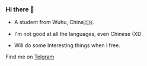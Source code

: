 ### Hi there 👋


- A student from Wuhu, China🇨🇳.

- I'm not good at all the languages, even Chinese (XD

- Will do some Interesting things when i free.

Find me on [Telgram](https://t.me/SoilZhu80)
